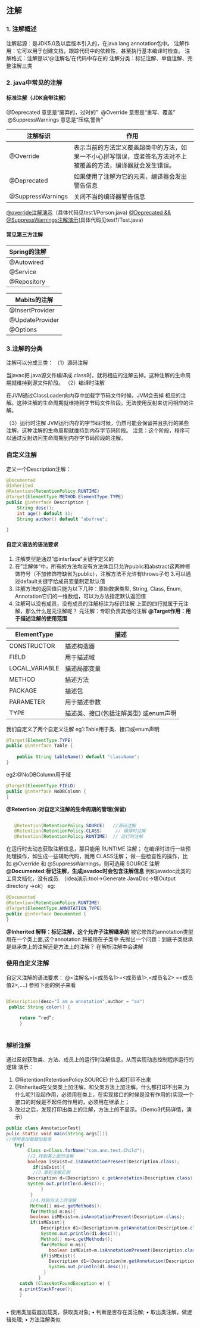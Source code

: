 ## 注解
### 1. 注解概述
注解起源：是JDK5.0及以后版本引入的，在java.lang.annotation包中。
注解作用：它可以用于创建文档，跟踪代码中的依赖性，甚至执行基本编译时检查。
注解格式：注解是以‘@注解名’在代码中存在的
注解分类：标记注解、单值注解、完整注解三类

### 2. java中常见的注解
#### 标准注解（JDK自带注解）
 @Deprecated 意思是“废弃的，过时的”
 @Override 意思是“重写、覆盖”
 @SuppressWarnings 意思是“压缩,警告”


注解标识 | 作用|
--------- | -------------  | 
@Override | 表示当前的方法定义覆盖超类中的方法，如果一不小心拼写错误，或者签名方法对不上被覆盖的方法，编译器就会发生错误。
@Deprecated | 如果使用了注解为它的元素，编译器会发出警告信息
@SuppressWarnings | 关闭不当的编译器警告信息


[@override注解演示](http://note.youdao.com/noteshare?id=c8da0880776152f9407778359a08e0a3)（具体代码见test1/Person.java)
[@Deprecated  && @SuppressWarnings注解演示](http://note.youdao.com/noteshare?id=609fd2bede99847a8d95bba813b0614e)(具体代码见test1/Test.java)

#### 常见第三方注解

Spring的注解 | 
--------- |  
@Autowired | 
@Service |
@Repository |



Mabits的注解 | 
--------- |  
@InsertProvider | 
@UpdateProvider|
@Options|


### 3.注解的分类
注解可以分成三类：
（1）源码注解 

当javac把.java源文件编译成.class时，就将相应的注解去掉。这种注解的生命周期就维持到源文件阶段。
（2）编译时注解

在JVM通过ClassLoader向内存中加载字节码文件时候，JVM会去掉 相应的注解。这种注解的生命周期就维持到字节码文件阶段。无法使用反射来访问相应的注解。

（3）运行时注解
JVM运行内存的字节码时候，仍然可能会保留并且执行的某些注解。这种注解的生命周期就维持到内存字节码阶段。
注意：这个阶段，程序可以通过反射访问生命周期到内存字节码阶段的注解。


### 自定义注解

定义一个Description注解：

```java
@Documented
@Inherited
@Retention(RetentionPolicy.RUNTIME)
@Target(ElementType.METHOD.ElementType.TYPE)
public @interface Description {
    String desc();
    int age() default 11;
    String author() default "absfree";
        
}

```
#### 自定义语法的语法要求
1. 注解类型是通过”@interface“关键字定义的
2. 在”注解体“中，所有的方法均没有方法体且只允许public和abstract这两种修饰符号（不加修饰符缺省为public），注解方法不允许有throws子句
3.可以通过default关键字给成员变量制定默认值
4.	注解方法的返回值只能为以下几种：原始数据类型, String, Class, Enum, Annotation它们的一维数组，可以为方法指定默认返回值 
5. 注解可以没有成员，没有成员的注解标注为标识注解
上面的四行就属于元注解，那么什么是元注解呢？
元注解：专职负责其他的注解
**@Target作用：用于描述注解的使用范围**

ElementType | 描述 |
--------- | -------------  | 
CONSTRUCTOR | 描述构造器
FIELD | 用于描述域
LOCAL_VARIABLE| 描述局部变量
METHOD| 描述方法
PACKAGE| 描述包
PARAMETER| 用于描述参数
TYPE| 描述类、接口(包括注解类型) 或enum声明

我们自定义了两个自定义注解
eg1:Table用于类、接口或enum声明

```java
@Target(ElementType.TYPE)
public @interface Table {
    
    public String tableName() default "className";
}

```

eg2:@NoDBColumn用于域

```java
@Target(ElementType.FIELD)
public @interface NoDBColumn {
}

```


**@Retention :对自定义注解的生命周期的管理(保留)**

```java

   @Retention(RetentionPolicy.SOURCE)   //源码注解
   @Retention(RetentionPolicy.CLASS)     // 编译时注解
   @Retention(RetentionPolicy.RUNTIME)  // 运行时注解

```

  在运行时去动态获取注解信息，那只能用 RUNTIME 注解；
  在编译时进行一些预处理操作，如生成一些辅助代码，就用 CLASS注解；
  做一些检查性的操作，比如 @Override 和 @SuppressWarnings，则可选用 SOURCE 注解
**@Documented:标记注解，生成javadoc时会包含注解信息**
例如javadoc此类的工具文档化，没有成员.
（idea演示:tool->Generate JavaDoc->填Output directory ->ok）
eg:

```java
@Documented
@Retention(RetentionPolicy.RUNTIME)
@Target(ElementType.ANNOTATION_TYPE)
public @interface Documented {
}
```
**@Inherited 解释：标记注解，这个允许子注解继承的**
被它修饰的annotation类型用在一个类上面,这个annotation 将被用在子类中
先抛出一个问题：到底子类继承是继承类上的注解还是方法上的注解？
在解析注解中会讲解

### 使用自定义注解
自定义注解的语法要求：
@<注解名>(<成员名1>=<成员值1>,<成员名2> =<成员值2>,....)
参照下面的例子来看

```java

@Description(desc="I am a annotation",author = "aa")
 public String color() {
 
     return “red”;
     }
     
```

### 解析注解

通过反射获取类、方法、成员上的运行时注解信息，从而实现动态控制程序运行的逻辑
演示：
1. @Retention(RetentionPolicy.SOURCE) 什么都打印不出来
2. @Inherited在父类类上加注解，和父类方法上加注解。什么都打印不出来,为什么呢?(没起作用，必须用在类上，在实现接口的时候是没有作用的)实现一个接口的时候是不起任何作用的，必须用在继承上；
3. 改过之后，发现打印出类上的注解，方法上的不显示。（Demo3代码详情，演示）

```java
public class AnnotationTest{
pulic static void main(String args[]){
//使用类加载器加载类
   try{
        Class c=Class.forName("com.ann.test.Child");
        //2.找到类上面的注解
        boolean isExist=c.isAnnotationPresent(Description.class);
          if(isExist){
          //3.拿到注解实例
        Description d=(Description) c.getAnnotation(Description.class);
        System.out.println(d.desc());
             }
         }
         //4.找到方法上的注解
         Method[] ms=c.getMethods();
         for(Method m:ms){
         boolean isMExist=m.isAnnotationPresent(Description.class);
         if(isMExist){
             Description d1=(Description)m.getAnnotation(Description.class);
             System.out.println(d1.desc());
             Method[] ms=c.getMethods();
             for(Method m:ms){
                boolean isMExist=m.isAnnotationPresent(Description.class);
             if(isMExist){
                Description d1=(Description)m.getAnnotation(Description.class);
                System.out.println(d1.desc());
              }
            }
     catch (ClassNotFoundException e) {
     e.printStackTrace();
     }
 
```
•	使用类加载器加载类，获取类对象;
•	判断是否存在类注解;
•	取出类注解，做逻辑处理;
•	方法注解类似


